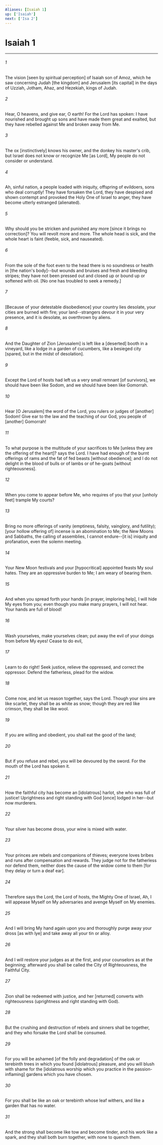 ```yaml
---
Aliases: [Isaiah 1]
up: ['Isaiah']
next: ['Isa 2']
---
```

# Isaiah 1

***














###### 1 






The vision [seen by spiritual perception] of Isaiah son of Amoz, which he saw concerning Judah [the kingdom] and Jerusalem [its capital] in the days of Uzziah, Jotham, Ahaz, and Hezekiah, kings of Judah. 













###### 2 






Hear, O heavens, and give ear, O earth! For the Lord has spoken: I have nourished and brought up sons and have made them great and exalted, but they have rebelled against Me and broken away from Me. 













###### 3 






The ox [instinctively] knows his owner, and the donkey his master's crib, but Israel does not know or recognize Me [as Lord], My people do not consider or understand. 













###### 4 






Ah, sinful nation, a people loaded with iniquity, offspring of evildoers, sons who deal corruptly! They have forsaken the Lord, they have despised and shown contempt and provoked the Holy One of Israel to anger, they have become utterly estranged (alienated). 













###### 5 






Why should you be stricken and punished any more [since it brings no correction]? You will revolt more and more. The whole head is sick, and the whole heart is faint (feeble, sick, and nauseated). 













###### 6 






From the sole of the foot even to the head there is no soundness or health in [the nation's body]--but wounds and bruises and fresh and bleeding stripes; they have not been pressed out and closed up or bound up or softened with oil. [No one has troubled to seek a remedy.] 













###### 7 






[Because of your detestable disobedience] your country lies desolate, your cities are burned with fire; your land--strangers devour it in your very presence, and it is desolate, as overthrown by aliens. 













###### 8 






And the Daughter of Zion [Jerusalem] is left like a [deserted] booth in a vineyard, like a lodge in a garden of cucumbers, like a besieged city [spared, but in the midst of desolation]. 













###### 9 






Except the Lord of hosts had left us a very small remnant [of survivors], we should have been like Sodom, and we should have been like Gomorrah. 













###### 10 






Hear [O Jerusalem] the word of the Lord, you rulers or judges of [another] Sodom! Give ear to the law and the teaching of our God, you people of [another] Gomorrah! 













###### 11 






To what purpose is the multitude of your sacrifices to Me [unless they are the offering of the heart]? says the Lord. I have had enough of the burnt offerings of rams and the fat of fed beasts [without obedience]; and I do not delight in the blood of bulls or of lambs or of he-goats [without righteousness]. 













###### 12 






When you come to appear before Me, who requires of you that your [unholy feet] trample My courts? 













###### 13 






Bring no more offerings of vanity (emptiness, falsity, vainglory, and futility); [your hollow offering of] incense is an abomination to Me; the New Moons and Sabbaths, the calling of assemblies, I cannot endure--[it is] iniquity and profanation, even the solemn meeting. 













###### 14 






Your New Moon festivals and your [hypocritical] appointed feasts My soul hates. They are an oppressive burden to Me; I am weary of bearing them. 













###### 15 






And when you spread forth your hands [in prayer, imploring help], I will hide My eyes from you; even though you make many prayers, I will not hear. Your hands are full of blood! 













###### 16 






Wash yourselves, make yourselves clean; put away the evil of your doings from before My eyes! Cease to do evil, 













###### 17 






Learn to do right! Seek justice, relieve the oppressed, and correct the oppressor. Defend the fatherless, plead for the widow. 













###### 18 






Come now, and let us reason together, says the Lord. Though your sins are like scarlet, they shall be as white as snow; though they are red like crimson, they shall be like wool. 













###### 19 






If you are willing and obedient, you shall eat the good of the land; 













###### 20 






But if you refuse and rebel, you will be devoured by the sword. For the mouth of the Lord has spoken it. 













###### 21 






How the faithful city has become an [idolatrous] harlot, she who was full of justice! Uprightness and right standing with God [once] lodged in her--but now murderers. 













###### 22 






Your silver has become dross, your wine is mixed with water. 













###### 23 






Your princes are rebels and companions of thieves; everyone loves bribes and runs after compensation and rewards. They judge not for the fatherless nor defend them, neither does the cause of the widow come to them [for they delay or turn a deaf ear]. 













###### 24 






Therefore says the Lord, the Lord of hosts, the Mighty One of Israel, Ah, I will appease Myself on My adversaries and avenge Myself on My enemies. 













###### 25 






And I will bring My hand again upon you and thoroughly purge away your dross [as with lye] and take away all your tin or alloy. 













###### 26 






And I will restore your judges as at the first, and your counselors as at the beginning; afterward you shall be called the City of Righteousness, the Faithful City. 













###### 27 






Zion shall be redeemed with justice, and her [returned] converts with righteousness (uprightness and right standing with God). 













###### 28 






But the crushing and destruction of rebels and sinners shall be together, and they who forsake the Lord shall be consumed. 













###### 29 






For you will be ashamed [of the folly and degradation] of the oak or terebinth trees in which you found [idolatrous] pleasure, and you will blush with shame for the [idolatrous worship which you practice in the passion-inflaming] gardens which you have chosen. 













###### 30 






For you shall be like an oak or terebinth whose leaf withers, and like a garden that has no water. 













###### 31 






And the strong shall become like tow and become tinder, and his work like a spark, and they shall both burn together, with none to quench them.
